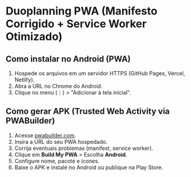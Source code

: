 # Duoplanning PWA (Manifesto Corrigido + Service Worker Otimizado)

## Como instalar no Android (PWA)
1. Hospede os arquivos em um servidor HTTPS (GitHub Pages, Vercel, Netlify).
2. Abra a URL no Chrome do Android.
3. Clique no menu (⋮) > "Adicionar à tela inicial".

## Como gerar APK (Trusted Web Activity via PWABuilder)
1. Acesse [pwabuilder.com](https://www.pwabuilder.com/).
2. Insira a URL do seu PWA hospedado.
3. Corrija eventuais problemas (manifest, service worker).
4. Clique em **Build My PWA** > Escolha **Android**.
5. Configure nome, pacote e ícones.
6. Baixe o APK e instale no Android ou publique na Play Store.
